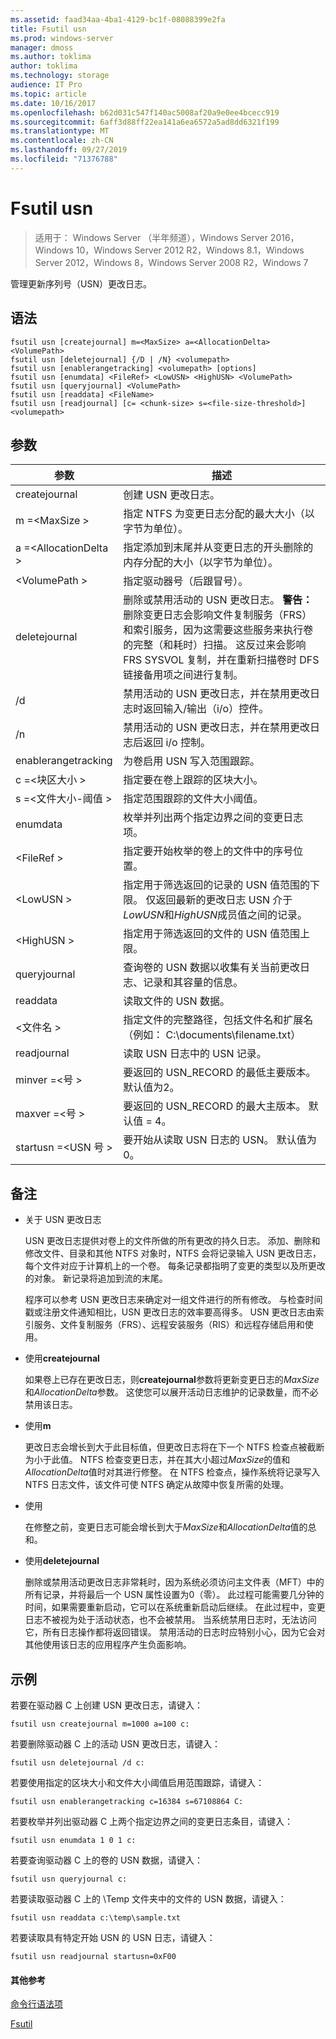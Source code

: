 ```yaml
---
ms.assetid: faad34aa-4ba1-4129-bc1f-08088399e2fa
title: Fsutil usn
ms.prod: windows-server
manager: dmoss
ms.author: toklima
author: toklima
ms.technology: storage
audience: IT Pro
ms.topic: article
ms.date: 10/16/2017
ms.openlocfilehash: b62d031c547f140ac5008af20a9e0ee4bcecc919
ms.sourcegitcommit: 6aff3d88ff22ea141a6ea6572a5ad8dd6321f199
ms.translationtype: MT
ms.contentlocale: zh-CN
ms.lasthandoff: 09/27/2019
ms.locfileid: "71376788"
---
```

# <a name="fsutil-usn"></a>Fsutil usn
>适用于： Windows Server （半年频道），Windows Server 2016，Windows 10，Windows Server 2012 R2，Windows 8.1，Windows Server 2012，Windows 8，Windows Server 2008 R2，Windows 7

管理更新序列号（USN）更改日志。

## <a name="syntax"></a>语法

```
fsutil usn [createjournal] m=<MaxSize> a=<AllocationDelta> <VolumePath>
fsutil usn [deletejournal] {/D | /N} <volumepath>
fsutil usn [enablerangetracking] <volumepath> [options]
fsutil usn [enumdata] <FileRef> <LowUSN> <HighUSN> <VolumePath>
fsutil usn [queryjournal] <VolumePath>
fsutil usn [readdata] <FileName>
fsutil usn [readjournal] [c= <chunk-size> s=<file-size-threshold>] <volumepath>
```

## <a name="parameters"></a>参数

|参数|描述|
|-------------|---------------|
|createjournal|创建 USN 更改日志。|
|m =\<MaxSize >|指定 NTFS 为变更日志分配的最大大小（以字节为单位）。|
|a =\<AllocationDelta >|指定添加到末尾并从变更日志的开头删除的内存分配的大小（以字节为单位）。|
|\<VolumePath >|指定驱动器号（后跟冒号）。|
|deletejournal|删除或禁用活动的 USN 更改日志。 **警告：** 删除变更日志会影响文件复制服务（FRS）和索引服务，因为这需要这些服务来执行卷的完整（和耗时）扫描。 这反过来会影响 FRS SYSVOL 复制，并在重新扫描卷时 DFS 链接备用项之间进行复制。|
|/d|禁用活动的 USN 更改日志，并在禁用更改日志时返回输入/输出（i/o）控件。|
|/n|禁用活动的 USN 更改日志，并在禁用更改日志后返回 i/o 控制。|
|enablerangetracking|为卷启用 USN 写入范围跟踪。|
|c =\<块区大小 >|指定要在卷上跟踪的区块大小。|
|s =\<文件大小-阈值 >|指定范围跟踪的文件大小阈值。|
|enumdata|枚举并列出两个指定边界之间的变更日志项。|
|\<FileRef >|指定要开始枚举的卷上的文件中的序号位置。|
|\<LowUSN >|指定用于筛选返回的记录的 USN 值范围的下限。 仅返回最新的更改日志 USN 介于*LowUSN*和*HighUSN*成员值之间的记录。|
|\<HighUSN >|指定用于筛选返回的文件的 USN 值范围上限。|
|queryjournal|查询卷的 USN 数据以收集有关当前更改日志、记录和其容量的信息。|
|readdata|读取文件的 USN 数据。|
|\<文件名 >|指定文件的完整路径，包括文件名和扩展名（例如： C:\documents\filename.txt）|
|readjournal|读取 USN 日志中的 USN 记录。|
|minver =\<号 >|要返回的 USN_RECORD 的最低主要版本。 默认值为2。|
|maxver =\<号 >|要返回的 USN_RECORD 的最大主版本。 默认值 = 4。|
|startusn =\<USN 号 >|要开始从读取 USN 日志的 USN。 默认值为0。|


## <a name="remarks"></a>备注

-   关于 USN 更改日志

    USN 更改日志提供对卷上的文件所做的所有更改的持久日志。 添加、删除和修改文件、目录和其他 NTFS 对象时，NTFS 会将记录输入 USN 更改日志，每个文件对应于计算机上的一个卷。 每条记录都指明了变更的类型以及所更改的对象。 新记录将追加到流的末尾。

    程序可以参考 USN 更改日志来确定对一组文件进行的所有修改。 与检查时间戳或注册文件通知相比，USN 更改日志的效率要高得多。 USN 更改日志由索引服务、文件复制服务（FRS）、远程安装服务（RIS）和远程存储启用和使用。

-   使用**createjournal**

    如果卷上已存在更改日志，则**createjournal**参数将更新变更日志的*MaxSize*和*AllocationDelta*参数。 这使您可以展开活动日志维护的记录数量，而不必禁用该日志。

-   使用**m**

    更改日志会增长到大于此目标值，但更改日志将在下一个 NTFS 检查点被截断为小于此值。 NTFS 检查变更日志，并在其大小超过*MaxSize*的值和*AllocationDelta*值时对其进行修整。 在 NTFS 检查点，操作系统将记录写入 NTFS 日志文件，该文件可使 NTFS 确定从故障中恢复所需的处理。

-   使用

    在修整之前，变更日志可能会增长到大于*MaxSize*和*AllocationDelta*值的总和。

-   使用**deletejournal**

    删除或禁用活动更改日志非常耗时，因为系统必须访问主文件表（MFT）中的所有记录，并将最后一个 USN 属性设置为0（零）。 此过程可能需要几分钟的时间，如果需要重新启动，它可以在系统重新启动后继续。 在此过程中，变更日志不被视为处于活动状态，也不会被禁用。 当系统禁用日志时，无法访问它，所有日志操作都将返回错误。 禁用活动的日志时应特别小心，因为它会对其他使用该日志的应用程序产生负面影响。

## <a name="BKMK_examples"></a>示例
若要在驱动器 C 上创建 USN 更改日志，请键入：

```
fsutil usn createjournal m=1000 a=100 c:
```

若要删除驱动器 C 上的活动 USN 更改日志，请键入：

```
fsutil usn deletejournal /d c:
```

若要使用指定的区块大小和文件大小阈值启用范围跟踪，请键入：

```
fsutil usn enablerangetracking c=16384 s=67108864 C:
```

若要枚举并列出驱动器 C 上两个指定边界之间的变更日志条目，请键入：

```
fsutil usn enumdata 1 0 1 c:
```

若要查询驱动器 C 上的卷的 USN 数据，请键入：

```
fsutil usn queryjournal c:
```

若要读取驱动器 C 上的 \Temp 文件夹中的文件的 USN 数据，请键入：

```
fsutil usn readdata c:\temp\sample.txt
```

若要读取具有特定开始 USN 的 USN 日志，请键入：

```
fsutil usn readjournal startusn=0xF00
```

#### <a name="additional-references"></a>其他参考
[命令行语法项](Command-Line-Syntax-Key.md)

[Fsutil](Fsutil.md)


